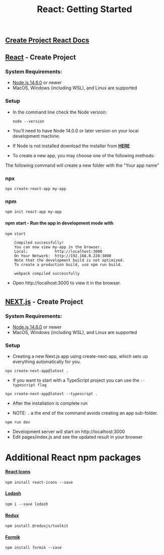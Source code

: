<h1 align="center">React: Getting Started</h1>


#

![]()

## [Create Project React Docs](https://reactjs.org/)


## [React](https://reactjs.org/) - Create Project

### System Requirements:
* [Node.js 14.6.0](https://nodejs.org/en/) or newer
* MacOS, Windows (including WSL), and Linux are supported

### Setup
* In the command line check the Node version:

    ```node --version```
* You’ll need to have Node 14.0.0 or later version on your local development machine.
* If Node is not installed download the installer from **[HERE](https://nodejs.org/en/)**
* To create a new app, you may choose one of the following methods:

The following command will create a new folder with the "Your app name"
### npx
```npx create-react-app my-app```
### npm
```npm init react-app my-app```
#### npm start - Run the app in development mode with 
``npm start``

```
    Compiled successfully!
    You can now view my-app in the browser.
    Local:            http://localhost:3000
    On Your Network:  http://192.168.0.228:3000
    Note that the development build is not optimized.
    To create a production build, use npm run build.

    webpack compiled successfully
```
* Open http://localhost:3000 to view it in the browser.
#
## [NEXT.js](https://nextjs.org/docs/getting-started) - Create Project

### System Requirements:
* [Node.js 14.6.0](https://nodejs.org/en/) or newer
* MacOS, Windows (including WSL), and Linux are supported

### Setup

* Creating a new Next.js app using create-next-app, which sets up everything automatically for you.

```npx create-next-app@latest .```
* If you want to start with a TypeScript project you can use the ```--typescript flag```

```npx create-next-app@latest --typescript .```
* After the installation is complete run

* NOTE: ``` . ``` a the end of the command avoids creating an app sub-folder.

```npm run dev``` 
* Development server will start on http://localhost:3000
* Edit pages/index.js and see the updated result in your browser

# Additional React npm packages
#### [React Icons](https://react-icons.github.io/react-icons)
``npm install react-icons --save``

#### [Lodash](https://lodash.com/)
``npm i --save lodash``

#### [Redux ](https://redux.js.org/introduction/getting-started)
``npm install @reduxjs/toolkit``

#### [Formik](https://formik.org/)
``npm install formik --save``